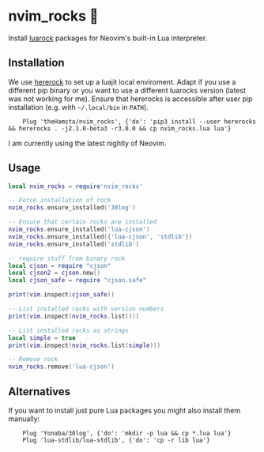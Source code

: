 # nvim_rocks 🤘

Install [luarock](https://luarocks.org/) packages for Neovim's built-in Lua interpreter.

## Installation

We use [hererock](https://github.com/luarocks/hererocks) to set up a luajit local enviroment.
Adapt if you use a different pip binary or you want to use a different luarocks version (latest was not working for me).
Ensure that hererocks is accessible after user pip installation (e.g. with `~/.local/bin` in `PATH`).

```vim
    Plug 'theHamsta/nvim_rocks', {'do': 'pip3 install --user hererocks && hererocks . -j2.1.0-beta3 -r3.0.0 && cp nvim_rocks.lua lua'}
```

I am currently using the latest nightly of Neovim.

## Usage

```lua
local nvim_rocks = require'nvim_rocks'

-- Force installation of rock
nvim_rocks.ensure_installed('30log')

-- Ensure that certain rocks are installed
nvim_rocks.ensure_installed('lua-cjson')
nvim_rocks.ensure_installed({'lua-cjson', 'stdlib'})
nvim_rocks.ensure_installed('stdlib')

-- require stuff from binary rock
local cjson = require "cjson"
local cjson2 = cjson.new()
local cjson_safe = require "cjson.safe"

print(vim.inspect(cjson_safe))

-- List installed rocks with version numbers
print(vim.inspect(nvim_rocks.list()))

-- List installed rocks as strings
local simple = true
print(vim.inspect(nvim_rocks.list(simple)))

-- Remove rock
nvim_rocks.remove('lua-cjson')
```

## Alternatives

If you want to install just pure Lua packages you might also install them manually:

```vim
    Plug 'Yonaba/30log', {'do': 'mkdir -p lua && cp *.lua lua'}
    Plug 'lua-stdlib/lua-stdlib', {'do': 'cp -r lib lua'}
```
